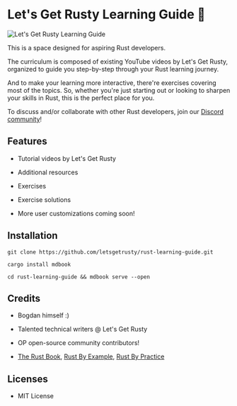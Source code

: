 # Let's Get Rusty Learning Guide 🦀

![Let's Get Rusty Learning Guide](assets/lets-get-rusty-learning-guide.png)

This is a space designed for aspiring Rust developers.

The curriculum is composed of existing YouTube videos by Let's Get Rusty, organized to guide you step-by-step through your Rust learning journey.

And to make your learning more interactive, there're exercises covering most of the topics. So, whether you're just starting out or looking to sharpen your skills in Rust, this is the perfect place for you.

To discuss and/or collaborate with other Rust developers, join our [Discord community](https://discord.com/invite/wTfbkNeZnv)!

## Features

- Tutorial videos by Let's Get Rusty

- Additional resources

- Exercises

- Exercise solutions

- More user customizations coming soon!

## Installation

```shell
git clone https://github.com/letsgetrusty/rust-learning-guide.git

cargo install mdbook

cd rust-learning-guide && mdbook serve --open
```

## Credits

- Bogdan himself :)

- Talented technical writers @ Let's Get Rusty

- OP open-source community contributors!

- [The Rust Book](https://github.com/rust-lang/book), [Rust By Example](https://github.com/rust-lang/rust-by-example), [Rust By Practice](https://github.com/sunface/rust-by-practice)

## Licenses

- MIT License
